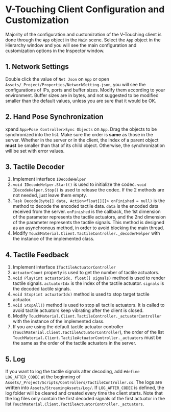 # V-Touching Client Configuration and Customization

Majority of the configuration and customization of the V-Touching client is done through the `App` object in the `Main` scene. Select the `App` object in the Hierarchy window and you will see the main configuration and customization options in the Inspector window.

## 1. Network Settings
Double click the value of `Net Json` on `App` or open `Assets/_Project/Properties/NetworkSetting.json`, you will see the configurations of IPs, ports and buffer sizes. Modify them according to your environment. Buffer sizes are in bytes, and not suggested to be modified smaller than the default values, unless you are sure that it would be OK.

## 2. Hand Pose Synchronization
xpand `App>Pose Controller>Sync Objects` on `App`. Drag the objects to be synchronized into the list. Make sure the order is **same** as those in the server. Whether in the server or in the client, the index of a parent object **must** be smaller than that of its child object. Otherwise, the synchronization will be set with error values.

## 3. Tactile Decoder
1. Implement interface `IDecodeHelper`
2. `void IDecodeHelper.Start()` is used to initialize the codec. `void IDecodeHelper.Stop()` is used to release the codec. If the 2 methods are not needed, just leave them empty. 
3. `Task Decode(byte[] data, Action<float[][]> onFinished = null)` is the method to decode the encoded tactile data. `data` is the encoded data received from the server. `onFinished` is the callback, the 1st dimension of the parameter represents the tactile actuators, and the 2nd dimension of the parameter represents the tactile signals. This method is designed as an asynchronous method, in order to avoid blocking the main thread.
4. Modify `TouchMaterial.Client.TactileController._decoderHelper` with the instance of the implemented class.

## 4. Tactile Feedback
1. Implement interface `ITactileActuatorController`
2. `ActuatorCount` property is used to get the number of tactile actuators.
3. `void Play(int actuatorIdx, float[] signals)` method is used to render tactile signals. `actuatorIdx` is the index of the tactile actuator. `signals` is the decoded tactile signals.
4. `void Stop(int actuatorIdx)` method is used to stop target tactile actuator.
5. `void StopAll()` method is used to stop all tactile actuators. It is called to avoid tactile actuators keep vibrating after the client is closed.
6. Modify `TouchMaterial.Client.TactileController._actuatorController` with the instance of the implemented class.
7. If you are using the default tactile actuator controller (`TouchMaterial.Client.TactileActuatorController`), the order of the list `TouchMaterial.Client.TactileActuatorController._actuators` must be the same as the order of the tactile actuators in the server. 

## 5. Log
If you want to log the tactile signals after decoding, add `#define LOG_AFTER_CODEC` at the beginning of `Assets/_Project/Scripts/Controllers/TactileController.cs`. The logs are written into `Assets/StreamingAssets/Log/`. If `LOG_AFTER_CODEC` is defined, the log folder will be cleared and created every time the client starts. Note that the log files only contain the first decoded signals of the first actuator in the list `TouchMaterial.Client.TactileActuatorController._actuators`.